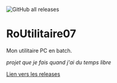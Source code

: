 ![GitHub all releases](https://img.shields.io/github/downloads/Robocnop/RoUtilitaire07/total)
# RoUtilitaire07
Mon utilitaire PC en batch. 

<i>projet que je fais quand j'ai du temps libre</i>

[Lien vers les releases](https://github.com/Robocnop/RoUtilitaire07/releases)
